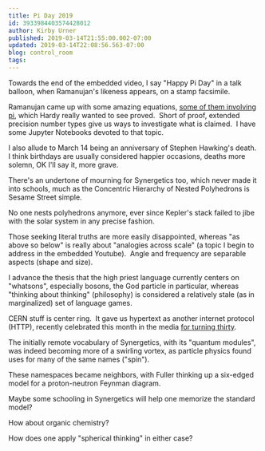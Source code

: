 ```yaml
---
title: Pi Day 2019
id: 3933984403574428012
author: Kirby Urner
published: 2019-03-14T21:55:00.002-07:00
updated: 2019-03-14T22:08:56.563-07:00
blog: control_room
tags: 
---
```


Towards the end of the embedded video, I say "Happy Pi Day" in a talk balloon, when Ramanujan's likeness appears, on a stamp facsimile.

Ramanujan came up with some amazing equations, [some of them involving pi](https://worldgame.blogspot.com/2012/01/testing-math-ml.html), which Hardy really wanted to see proved.  Short of proof, extended precision number types give us ways to investigate what is claimed.  I have some Jupyter Notebooks devoted to that topic.

I also allude to March 14 being an anniversary of Stephen Hawking's death.  I think birthdays are usually considered happier occasions, deaths more solemn, OK I'll say it, more grave.

There's an undertone of mourning for Synergetics too, which never made it into schools, much as the Concentric Hierarchy of Nested Polyhedrons is Sesame Street simple.

No one nests polyhedrons anymore, ever since Kepler's stack failed to jibe with the solar system in any precise fashion.

Those seeking literal truths are more easily disappointed, whereas "as above so below" is really about "analogies across scale" (a topic I begin to address in the embedded Youtube).  Angle and frequency are separable aspects (shape and size).

I advance the thesis that the high priest language currently centers on "whatsons", especially bosons, the God particle in particular, whereas "thinking about thinking" (philosophy) is considered a relatively stale (as in marginalized) set of language games.

CERN stuff is center ring.  It gave us hypertext as another internet protocol (HTTP), recently celebrated this month in the media [for turning thirty](https://www.pcmag.com/news/367077/happy-birthday-internet-the-world-wide-web-turns-30).

The initially remote vocabulary of Synergetics, with its "quantum modules", was indeed becoming more of a swirling vortex, as particle physics found uses for many of the same names ("spin").

These namespaces became neighbors, with Fuller thinking up a six-edged model for a proton-neutron Feynman diagram.

Maybe some schooling in Synergetics will help one memorize the standard model?

How about organic chemistry?

How does one apply "spherical thinking" in either case?
